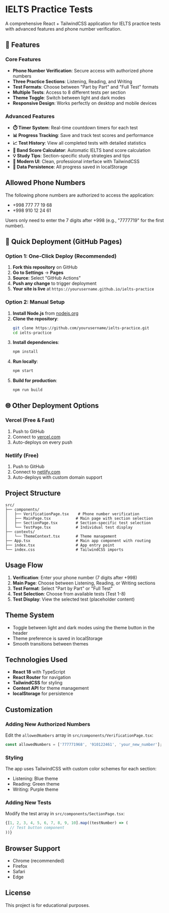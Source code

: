 # IELTS Practice Tests

A comprehensive React + TailwindCSS application for IELTS practice tests with advanced features and phone number verification.

## 🚀 Features

### Core Features
- **Phone Number Verification**: Secure access with authorized phone numbers
- **Three Practice Sections**: Listening, Reading, and Writing
- **Test Formats**: Choose between "Part by Part" and "Full Test" formats
- **Multiple Tests**: Access to 8 different tests per section
- **Theme Toggle**: Switch between light and dark modes
- **Responsive Design**: Works perfectly on desktop and mobile devices

### Advanced Features
- **⏱️ Timer System**: Real-time countdown timers for each test
- **📊 Progress Tracking**: Save and track test scores and performance
- **📈 Test History**: View all completed tests with detailed statistics
- **🎯 Band Score Calculator**: Automatic IELTS band score calculation
- **💡 Study Tips**: Section-specific study strategies and tips
- **📱 Modern UI**: Clean, professional interface with TailwindCSS
- **💾 Data Persistence**: All progress saved in localStorage

## Allowed Phone Numbers

The following phone numbers are authorized to access the application:
- +998 777 77 19 68
- +998 910 12 24 61

Users only need to enter the 7 digits after +998 (e.g., "7777719" for the first number).

## 🚀 Quick Deployment (GitHub Pages)

### Option 1: One-Click Deploy (Recommended)

1. **Fork this repository** on GitHub
2. **Go to Settings** → **Pages**
3. **Source**: Select "GitHub Actions"
4. **Push any change** to trigger deployment
5. **Your site is live** at `https://yourusername.github.io/ielts-practice`

### Option 2: Manual Setup

1. **Install Node.js** from [nodejs.org](https://nodejs.org/)
2. **Clone the repository**:
   ```bash
   git clone https://github.com/yourusername/ielts-practice.git
   cd ielts-practice
   ```
3. **Install dependencies**:
   ```bash
   npm install
   ```
4. **Run locally**:
   ```bash
   npm start
   ```
5. **Build for production**:
   ```bash
   npm run build
   ```

## 🌐 Other Deployment Options

### Vercel (Free & Fast)
1. Push to GitHub
2. Connect to [vercel.com](https://vercel.com)
3. Auto-deploys on every push

### Netlify (Free)
1. Push to GitHub  
2. Connect to [netlify.com](https://netlify.com)
3. Auto-deploys with custom domain support

## Project Structure

```
src/
├── components/
│   ├── VerificationPage.tsx    # Phone number verification
│   ├── MainPage.tsx           # Main page with section selection
│   ├── SectionPage.tsx        # Section-specific test selection
│   └── TestPage.tsx           # Individual test display
├── contexts/
│   └── ThemeContext.tsx       # Theme management
├── App.tsx                    # Main app component with routing
├── index.tsx                  # App entry point
└── index.css                  # TailwindCSS imports
```

## Usage Flow

1. **Verification**: Enter your phone number (7 digits after +998)
2. **Main Page**: Choose between Listening, Reading, or Writing sections
3. **Test Format**: Select "Part by Part" or "Full Test"
4. **Test Selection**: Choose from available tests (Test 1-8)
5. **Test Display**: View the selected test (placeholder content)

## Theme System

- Toggle between light and dark modes using the theme button in the header
- Theme preference is saved in localStorage
- Smooth transitions between themes

## Technologies Used

- **React 18** with TypeScript
- **React Router** for navigation
- **TailwindCSS** for styling
- **Context API** for theme management
- **localStorage** for persistence

## Customization

### Adding New Authorized Numbers

Edit the `allowedNumbers` array in `src/components/VerificationPage.tsx`:

```typescript
const allowedNumbers = ['777771968', '910122461', 'your_new_number'];
```

### Styling

The app uses TailwindCSS with custom color schemes for each section:
- Listening: Blue theme
- Reading: Green theme  
- Writing: Purple theme

### Adding New Tests

Modify the test array in `src/components/SectionPage.tsx`:

```typescript
{[1, 2, 3, 4, 5, 6, 7, 8, 9, 10].map((testNumber) => (
  // Test button component
))}
```

## Browser Support

- Chrome (recommended)
- Firefox
- Safari
- Edge

## License

This project is for educational purposes.
